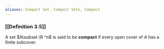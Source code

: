 ```yaml
---
aliases: Compact Set, Compact Sets, Compact
---
```


### [[Definition 3.5]]

A set $A\subset \R ^n$ is said to be **compact** if every open cover of $A$ has a finite subcover.